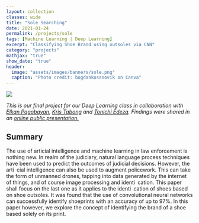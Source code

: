 ```yaml
---
layout: collection
classes: wide
title: "Sole Searching"
date: 2021-01-24
permalink: /projects/sole
tags: [Machine Learning | Deep Learning]
excerpt: "Classifying Shoe Brand using outsoles via CNN"
category: "projects"
mathjax: "true"
show_date: "true"
header:
  image: "assets/images/banners/sole.png"
  caption: "Photo credit: bogdankosanovik on Canva"
---
```


[![](https://img.shields.io/badge/Google_Drive-View_Report-4285F4?logo=googledrive)]()


*This is our final project for our Deep Learning class in collaboration with  [Elkan Pagobayan](https://www.linkedin.com/in/ejmpagobayan/), [Kris Tabong](https://www.linkedin.com/in/kristoffer-dave-tabong-7183b2a7/) and [Tonichi Edeza](https://www.linkedin.com/in/joseantonioedeza/). Findings were shared in an [online public presentation.](https://www.facebook.com/events/1005936706565759/)*

## Summary
The use of articial intelligence and machine learning in law enforcement is nothing
new. In realm of the judiciary, natural language process techniques have been used
to predict the outcomes of judicial decisions. However, the arti cial intelligence
can also be used to augment policework. This can take the form of unmanned
drones, tapping into data generated by the internet of things, and of course image
processing and identi cation. This paper shall focus on the last one as it applies
to the identi cation of shoes based on shoe outsoles. It was found that the use of
convolutional neural networks can successfully identify shoeprints with an accuracy
of up to 97%. In this paper however, we explore the concept of identifying the
brand of a shoe based solely on its print.